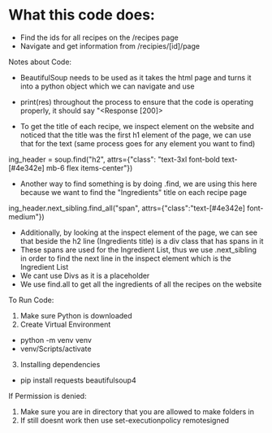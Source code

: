 # What this code does:
- Find the ids for all recipes on the /recipes page
- Navigate and get information from /recipies/[id]/page

Notes about Code:
- BeautifulSoup needs to be used as it takes the html page and turns it into a python object which we can navigate and use

- print(res) throughout the process to ensure that the code is operating properly, it should say "<Response [200]>

- To get the title of each recipe, we inspect element on the website and noticed that the title was the first h1 element of the page, we can use that for the text (same process goes for any element you want to find)

ing_header = soup.find("h2", attrs={"class": "text-3xl font-bold text-[#4e342e] mb-6 flex items-center"})
- Another way to find something is by doing .find, we are using this here because we want to find the "Ingredients" title on each recipe page

ing_header.next_sibling.find_all("span", attrs={"class":"text-[#4e342e] font-medium"})
- Additionally, by looking at the inspect element of the page, we can see that beside the h2 line (Ingredients title) is a div class that has spans in it
- These spans are used for the Ingredient List, thus we use .next_sibling in order to find the next line in the inspect element which is the Ingredient List
- We cant use Divs as it is a placeholder
- We use find.all to get all the ingredients of all the recipes on the website 

To Run Code:
1. Make sure Python is downloaded
2. Create Virtual Environment
- python -m venv venv
- venv/Scripts/activate
3. Installing dependencies
- pip install requests beautifulsoup4

If Permission is denied:
1. Make sure you are in directory that you are allowed to make folders in
2. If still doesnt work then use set-executionpolicy remotesigned
